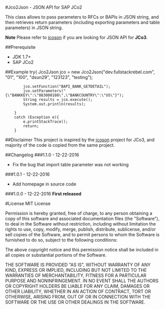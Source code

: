 #Jco2Json - JSON API for SAP JCo2

This class allows to pass parameters to RFCs or BAPIs in JSON string, and then retrieves return parameters (including exporting parameters and table parameters) in JSON string.

**Note** Please refer to [jcoson](https://github.com/dsun29/jcoSon) if you are looking for JSON API for **JCo3**.

##Prerequisite
- JDK 1.7+
- SAP JCo2

##Example
        try{
            Jco2Json jco = new Jco2Json("dev.fullstackrebel.com", "01", "100", "dsun29", "123123", "testing");

            jco.setFunction("BAPI_BANK_GETDETAIL");
            jco.setParameters("{\"BANKKEY\":\"083000108\",\"BANKCOUNTRY\":\"US\"}");
            String results = jco.execute();
            System.out.println(results);

        }
        catch (Exception e){
            e.printStackTrace();
            return;
        }

##Disclaimer
This project is inspired by the [jcoson](https://github.com/dhorions/jcoSon) project for JCo3, and majority of the code is copied from the same project.


##Changelog
###1.1.0 - 12-22-2016
- Fix the bug that import table parameter was not working

###1.0.1 - 12-22-2016
- Add homepage in source code

###1.0.0 - 12-22-2016
**First released**

#License
MIT License

Permission is hereby granted, free of charge, to any person obtaining a copy
of this software and associated documentation files (the "Software"), to deal
in the Software without restriction, including without limitation the rights
to use, copy, modify, merge, publish, distribute, sublicense, and/or sell
copies of the Software, and to permit persons to whom the Software is
furnished to do so, subject to the following conditions:

The above copyright notice and this permission notice shall be included in all
copies or substantial portions of the Software.

THE SOFTWARE IS PROVIDED "AS IS", WITHOUT WARRANTY OF ANY KIND, EXPRESS OR
IMPLIED, INCLUDING BUT NOT LIMITED TO THE WARRANTIES OF MERCHANTABILITY,
FITNESS FOR A PARTICULAR PURPOSE AND NONINFRINGEMENT. IN NO EVENT SHALL THE
AUTHORS OR COPYRIGHT HOLDERS BE LIABLE FOR ANY CLAIM, DAMAGES OR OTHER
LIABILITY, WHETHER IN AN ACTION OF CONTRACT, TORT OR OTHERWISE, ARISING FROM,
OUT OF OR IN CONNECTION WITH THE SOFTWARE OR THE USE OR OTHER DEALINGS IN THE
SOFTWARE.